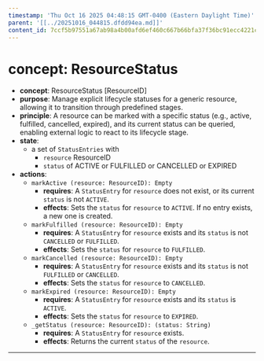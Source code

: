 ```yaml
---
timestamp: 'Thu Oct 16 2025 04:48:15 GMT-0400 (Eastern Daylight Time)'
parent: '[[../20251016_044815.dfdd94ea.md]]'
content_id: 7ccf5b97551a67ab98a4b00afd6ef460c667b66bfa37f36bc91ecc4221c15077
---
```


# concept: ResourceStatus

* **concept**: ResourceStatus \[ResourceID]
* **purpose**: Manage explicit lifecycle statuses for a generic resource, allowing it to transition through predefined stages.
* **principle**: A resource can be marked with a specific status (e.g., active, fulfilled, cancelled, expired), and its current status can be queried, enabling external logic to react to its lifecycle stage.
* **state**:
  * a set of `StatusEntries` with
    * `resource` ResourceID
    * `status` of ACTIVE or FULFILLED or CANCELLED or EXPIRED
* **actions**:
  * `markActive (resource: ResourceID): Empty`
    * **requires**: A `StatusEntry` for `resource` does not exist, or its current `status` is not `ACTIVE`.
    * **effects**: Sets the `status` for `resource` to `ACTIVE`. If no entry exists, a new one is created.
  * `markFulfilled (resource: ResourceID): Empty`
    * **requires**: A `StatusEntry` for `resource` exists and its `status` is not `CANCELLED` or `FULFILLED`.
    * **effects**: Sets the `status` for `resource` to `FULFILLED`.
  * `markCancelled (resource: ResourceID): Empty`
    * **requires**: A `StatusEntry` for `resource` exists and its `status` is not `FULFILLED` or `CANCELLED`.
    * **effects**: Sets the `status` for `resource` to `CANCELLED`.
  * `markExpired (resource: ResourceID): Empty`
    * **requires**: A `StatusEntry` for `resource` exists and its `status` is `ACTIVE`.
    * **effects**: Sets the `status` for `resource` to `EXPIRED`.
  * `_getStatus (resource: ResourceID): (status: String)`
    * **requires**: A `StatusEntry` for `resource` exists.
    * **effects**: Returns the current `status` of the `resource`.

***
